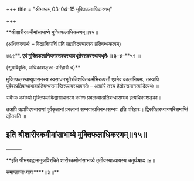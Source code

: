 +++
title = "श्रीभाष्यम् 03-04-15 मुक्तिफलाधिकरणम्"

+++


**श्रीशारीरकमीमांसाभाष्ये मुक्तिफलाधिकरणम्॥१५॥

(अधिकरणार्थः – विद्यानिष्पत्तिं प्रति ब्रह्मविदपचारस्य प्रतिबन्धकत्वम्)

४६९**. **एवं मुक्तिफलानियमस्तदवस्थावधृतेस्तदवस्थावधृतेः ॥ ३**–**४**–**५१ ॥

(सूत्रविवृतिः, अधिकाशङ्का-परिहारौ च)**

मुक्तिफलस्याप्युपासनस्य स्वसाधनभूतैरतिशयितकर्मभिरुत्पत्तौ एवमेव कालानियमः, तस्यापि पूर्ववत्प्रतिबन्धाभावप्रतिबन्धसमाप्तिरूपावस्थावगतेः – अत्रापि तस्य हेतोस्समानत्वादित्यर्थः ॥

सर्वेभ्यः कर्मभ्यो मुक्तिफलविद्यासाधनस्य कर्मणः प्रबलत्वात्प्रतिबन्धासम्भव इत्यधिकाशङ्का॥

तत्रापि ब्रह्मविदपचाराणां पूर्वकृतानां प्रबलानां सम्भवात्प्रतिबन्धसम्भवः
इति परिहारः। द्विरुक्तिरध्यायपरिसमाप्तिं द्योतयति ॥

## इति श्रीशारीरकमीमांसाभाष्ये मुक्तिफलाधिकरणम्॥१५॥

———

**इति श्रीभगवद्रामानुजविरचिते शारीरकमीमांसाभाष्ये तृतीयस्याध्यायस्य चतुर्थः****पादः****॥४॥

समाप्तश्चाध्यायः****॥३॥**


